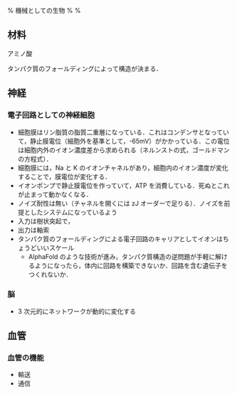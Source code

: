 % 機械としての生物
%
%

## 材料

アミノ酸

タンパク質のフォールディングによって構造が決まる．

## 神経

### 電子回路としての神経細胞

- 細胞膜はリン脂質の脂質二重層になっている．これはコンデンサとなっていて，静止膜電位（細胞外を基準として，-65mV）がかかっている．この電位は細胞内外のイオン濃度差から求められる（ネルンストの式，ゴールドマンの方程式）．
- 細胞膜には，Na と K のイオンチャネルがあり，細胞内のイオン濃度が変化することで，膜電位が変化する．
- イオンポンプで静止膜電位を作っていて，ATP を消費している．死ぬとこれが止まって動かなくなる．
- ノイズ耐性は無い（チャネルを開くには zJ オーダーで足りる）．ノイズを前提としたシステムになっているよう
- 入力は樹状突起で，
- 出力は軸索
- タンパク質のフォールディングによる電子回路のキャリアとしてイオンはちょうどいいスケール
  - AlphaFold のような技術が進み，タンパク質構造の逆問題が手軽に解けるようになったら，体内に回路を構築できないか．回路を含む遺伝子をつくれないか．

### 脳

- 3 次元的にネットワークが動的に変化する

## 血管

### 血管の機能

- 輸送
- 通信
